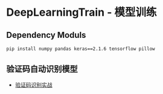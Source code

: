 # DeepLearningTrain - 模型训练

## Dependency Moduls
```bash
pip install numpy pandas keras==2.1.6 tensorflow pillow
```

## 验证码自动识别模型
- [验证码识别实战](#captchaModel/README.md)